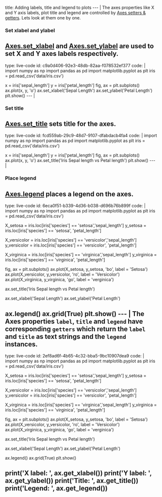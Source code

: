 title: Adding labels, title and legend to plots
--- |
  The axes properties like X and Y axis labels, plot title and legend are controlled by [Axes setters & getters](https://matplotlib.org/api/axes_api.html#axis-labels-title-and-legend). Lets look at them one by one.
  ### Set xlabel and ylabel
  [Axes.set_xlabel](https://matplotlib.org/api/_as_gen/matplotlib.axes.Axes.set_xlabel.html#matplotlib.axes.Axes.set_xlabel) and [Axes.set_ylabel](https://matplotlib.org/api/_as_gen/matplotlib.axes.Axes.set_ylabel.html#matplotlib.axes.Axes.set_ylabel) are used to set X and Y axes labels respectively.
---
type: live-code
id: c9a0d406-92e3-48db-82aa-f078532ef377
code: |
  import numpy as np
  import pandas as pd
  import matplotlib.pyplot as plt
  iris = pd.read_csv('data/iris.csv')

  x = iris['sepal_length']
  y = iris['petal_length']
  fig, ax = plt.subplots()
  ax.plot(x, y, 'o')
  ax.set_xlabel('Sepal Length')
  ax.set_ylabel('Petal Length')
  plt.show()
--- |
  ### Set title
  [Axes.set_title](https://matplotlib.org/api/_as_gen/matplotlib.axes.Axes.set_title.html#matplotlib.axes.Axes.set_title) sets title for the axes.
---
type: live-code
id: fcd559ab-29c9-48d7-9107-dfabdacb4fa4
code: |
  import numpy as np
  import pandas as pd
  import matplotlib.pyplot as plt
  iris = pd.read_csv('data/iris.csv')

  x = iris['sepal_length']
  y = iris['petal_length']
  fig, ax = plt.subplots()
  ax.plot(x, y, 'o')
  ax.set_title('Iris Sepal length vs Petal length')
  plt.show()
--- |
  ### Place legend
  [Axes.legend](https://matplotlib.org/api/_as_gen/matplotlib.axes.Axes.legend.html#matplotlib.axes.Axes.legend) places a legend on the axes.
---
type: live-code
id: 6eca0f51-b339-4d36-b038-d696b76b899f
code: |
  import numpy as np
  import pandas as pd
  import matplotlib.pyplot as plt
  iris = pd.read_csv('data/iris.csv')

  X_setosa = iris.loc[iris['species'] == 'setosa','sepal_length']
  y_setosa = iris.loc[iris['species'] == 'setosa', 'petal_length']

  X_versicolor = iris.loc[iris['species'] == 'versicolor','sepal_length']
  y_versicolor = iris.loc[iris['species'] == 'versicolor', 'petal_length']

  X_virginica = iris.loc[iris['species'] == 'virginica','sepal_length']
  y_virginica = iris.loc[iris['species'] == 'virginica', 'petal_length']


  fig, ax = plt.subplots()
  ax.plot(X_setosa, y_setosa, 'bo', label = 'Setosa')
  ax.plot(X_versicolor, y_versicolor, 'ro', label = 'Versicolor')
  ax.plot(X_virginica, y_virginica, 'go', label = 'verginica')

  ax.set_title('Iris Sepal length vs Petal length')

  ax.set_xlabel('Sepal Length')
  ax.set_ylabel('Petal Length')

  ax.legend()
  ax.grid(True)
  plt.show()
--- |
  The Axes properties `label`, `title` and `legend` have corresponding `getters` which return the `label` and `title` as text strings and the `legend` instances.
---
type: live-code
id: 2ef8ad6f-4b65-4c32-bba5-9bc10907dea9
code: |
  import numpy as np
  import pandas as pd
  import matplotlib.pyplot as plt
  iris = pd.read_csv('data/iris.csv')

  X_setosa = iris.loc[iris['species'] == 'setosa','sepal_length']
  y_setosa = iris.loc[iris['species'] == 'setosa', 'petal_length']

  X_versicolor = iris.loc[iris['species'] == 'versicolor','sepal_length']
  y_versicolor = iris.loc[iris['species'] == 'versicolor', 'petal_length']

  X_virginica = iris.loc[iris['species'] == 'virginica','sepal_length']
  y_virginica = iris.loc[iris['species'] == 'virginica', 'petal_length']


  fig, ax = plt.subplots()
  ax.plot(X_setosa, y_setosa, 'bo', label = 'Setosa')
  ax.plot(X_versicolor, y_versicolor, 'ro', label = 'Versicolor')
  ax.plot(X_virginica, y_virginica, 'go', label = 'verginica')

  ax.set_title('Iris Sepal length vs Petal length')

  ax.set_xlabel('Sepal Length')
  ax.set_ylabel('Petal Length')

  ax.legend()
  ax.grid(True)
  plt.show()

  print('X label: ', ax.get_xlabel())
  print('Y label: ', ax.get_ylabel())
  print('Title:  ', ax.get_title())
  print('Legend: ', ax.get_legend())
---
